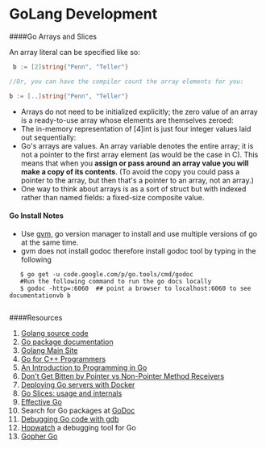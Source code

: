 GoLang Development
===================

####Go Arrays and Slices

An array literal can be specified like so:
```go
 b := [2]string{"Penn", "Teller"}

//Or, you can have the compiler count the array elements for you:

b := [..]string{"Penn", "Teller"}

```

 - Arrays do not need to be initialized explicitly; the zero value of an array is a ready-to-use array whose elements are themselves zeroed:
 - The in-memory representation of [4]int is just four integer values laid out sequentially:
 - Go's arrays are values. An array variable denotes the entire array; it is not a pointer to the first array element (as would be the case in C). This means that when you **assign or pass around an array value you will make a copy of its contents**. (To avoid the copy you could pass a pointer to the array, but then that's a pointer to an array, not an array.)
 -  One way to think about arrays is as a sort of struct but with indexed rather than named fields: a fixed-size composite value.

#### Go Install Notes

 - Use [gvm,](https://github.com/moovweb/gvm) go version manager to install and use multiple versions of go at the same time.
 - gvm does not install godoc therefore install godoc tool by typing in the following
 ```shell
    $ go get -u code.google.com/p/go.tools/cmd/godoc
    #Run the following command to run the go docs locally
    $ godoc -http=:6060  ## point a browser to localhost:6060 to see documentationvb b
    
 ```

####Resources

 1. [Golang source code](https://github.com/jnwhiteh/golang)
 2. [Go package documentation](http://golang.org/pkg/)
 2. [Golang Main Site](http://golang.org/)
 3. [Go for C++ Programmers](GoForCPPProgrammers)
 4. [An Introduction to Programming in Go](http://www.golang-book.com/)
 5. [Don't Get Bitten by Pointer vs Non-Pointer Method Receivers](http://nathanleclaire.com/blog/2014/08/09/dont-get-bitten-by-pointer-vs-non-pointer-method-receivers-in-golang/)
 6. [Deploying Go servers with Docker](http://blog.golang.org/docker)
 7. [Go Slices: usage and internals](http://blog.golang.org/go-slices-usage-and-internals)
 8. [Effective Go](http://golang.org/doc/effective_go.html)
 9. Search for Go packages at [GoDoc](https://godoc.org/)
 10. [Debugging Go code with gdb](https://golang.org/doc/gdb)
 11. [Hopwatch](http://ernestmicklei.com/2012/12/14/hopwatch-a-debugging-tool-for-go/) a debugging tool for Go
 12. [Gopher Go](http://vluxe.io/)